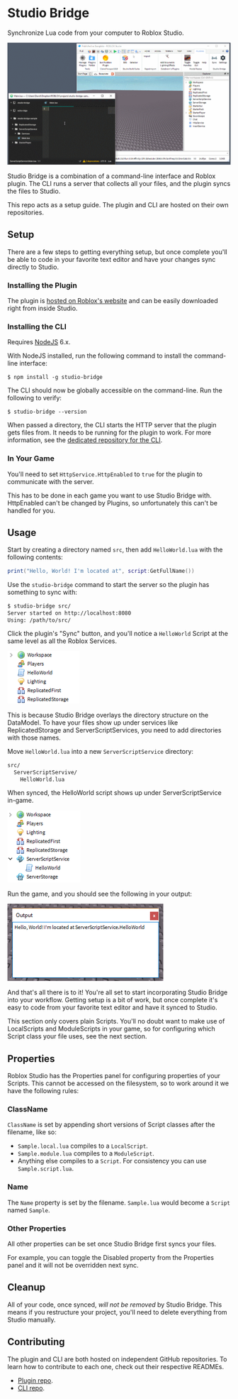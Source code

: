 # Studio Bridge

[plugin-repo]: https://github.com/vocksel/studio-bridge-plugin
[cli-repo]: https://github.com/vocksel/studio-bridge-cli

Synchronize Lua code from your computer to Roblox Studio.

![Studio Bridge in action.](images/in-action.gif)

Studio Bridge is a combination of a command-line interface and Roblox plugin. The CLI runs a server that collects all your files, and the plugin syncs the files to Studio.

This repo acts as a setup guide. The plugin and CLI are hosted on their own repositories.

## Setup

There are a few steps to getting everything setup, but once complete you'll be able to code in your favorite text editor and have your changes sync directly to Studio.

### Installing the Plugin

The plugin is [hosted on Roblox's website](https://www.roblox.com/library/626028645/Studio-Bridge) and can be easily downloaded right from inside Studio.

### Installing the CLI

Requires [NodeJS](https://nodejs.org) 6.x.

With NodeJS installed, run the following command to install the command-line interface:

```shell
$ npm install -g studio-bridge
```

The CLI should now be globally accessible on the command-line. Run the following to verify:

```shell
$ studio-bridge --version
```

When passed a directory, the CLI starts the HTTP server that the plugin gets files from. It needs to be running for the plugin to work. For more information, see the [dedicated repository for the CLI][cli-repo].

### In Your Game

You'll need to set `HttpService.HttpEnabled` to `true` for the plugin to communicate with the server.

This has to be done in each game you want to use Studio Bridge with. HttpEnabled can't be changed by Plugins, so unfortunately this can't be handled for you.

## Usage

Start by creating a directory named `src`, then add `HelloWorld.lua` with the following contents:

```lua
print("Hello, World! I'm located at", script:GetFullName())
```

Use the `studio-bridge` command to start the server so the plugin has something to sync with:

```shell
$ studio-bridge src/
Server started on http://localhost:8080
Using: /path/to/src/
```

Click the plugin's "Sync" button, and you'll notice a `HelloWorld` Script at the same level as all the Roblox Services.

![The HelloWorld script placed in the DataModel with services like Workspace and Players.](images/right-in-the-datamodel.png)

This is because Studio Bridge overlays the directory structure on the DataModel. To have your files show up under services like ReplicatedStorage and ServerScriptServices, you need to add directories with those names.

Move `HelloWorld.lua` into a new `ServerScriptService` directory:

```
src/
  ServerScriptServive/
    HelloWorld.lua
```

When synced, the HelloWorld script shows up under ServerScriptService in-game.

![The HelloWorld script under ServerScriptService in-game](images/in-the-right-place.png)

Run the game, and you should see the following in your output:

![The output window, displaying "Hello, World! I'm located at ServerScriptService.HelloWorld"](images/output.png)

And that's all there is to it! You're all set to start incorporating Studio Bridge into your workflow. Getting setup is a bit of work, but once complete it's easy to code from your favorite text editor and have it synced to Studio.

This section only covers plain Scripts. You'll no doubt want to make use of LocalScripts and ModuleScripts in your game, so for configuring which Script class your file uses, see the next section.

## Properties

Roblox Studio has the Properties panel for configuring properties of your Scripts. This cannot be accessed on the filesystem, so to work around it we have the following rules:

### ClassName

`ClassName` is set by appending short versions of Script classes after the filename, like so:

- `Sample.local.lua` compiles to a `LocalScript`.
- `Sample.module.lua` compiles to a `ModuleScript`.
- Anything else compiles to a `Script`. For consistency you can use `Sample.script.lua`.

### Name

The `Name` property is set by the filename. `Sample.lua` would become a `Script` named `Sample`.

### Other Properties

All other properties can be set once Studio Bridge first syncs your files.

For example, you can toggle the Disabled property from the Properties panel and it will not be overridden next sync.

## Cleanup

All of your code, once synced, *will not be removed* by Studio Bridge. This means if you restructure your project, you'll need to delete everything from Studio manually.

## Contributing

The plugin and CLI are both hosted on independent GitHub repositories. To learn how to contribute to each one, check out their respective READMEs.

- [Plugin repo][plugin-repo].
- [CLI repo][cli-repo].
